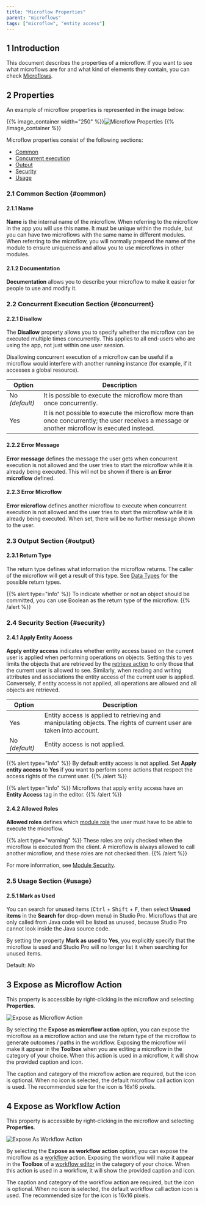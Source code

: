 ```yaml
---
title: "Microflow Properties"
parent: "microflows"
tags: ["microflow", "entity access"]
---
```


## 1 Introduction

This document describes the properties of a microflow. If you want to see what microflows are for and what kind of elements they contain, you can check [Microflows](microflows).

## 2 Properties

An example of microflow properties is represented in the image below:

{{% image_container width="250" %}}![Microflow Properties](attachments/microflows-and-nanoflows/microflow-properties.png)
{{% /image_container %}}

Microflow properties consist of the following sections:

* [Common](#common)
* [Concurrent execution](#concurrent)
* [Output](#output)
* [Security](#security)
* [Usage](#usage)

### 2.1 Common Section {#common}

#### 2.1.1 Name

**Name** is the internal name of the microflow. When referring to the microflow in the app you will use this name. It must be unique within the module, but you can have two microflows with the same name in different modules. When referring to the microflow, you will normally prepend the name of the module to ensure uniqueness and allow you to use microflows in other modules.

#### 2.1.2 Documentation

**Documentation** allows you to describe your microflow to make it easier for people to use and modify it.

### 2.2 Concurrent Execution Section {#concurrent}

#### 2.2.1 Disallow

The **Disallow** property allows you to specify whether the microflow can be executed multiple times concurrently. This applies to all end-users who are using the app, not just within one user session.

Disallowing concurrent execution of a microflow can be useful if a microflow would interfere with another running instance (for example, if it accesses a global resource).

| Option | Description |
| --- | --- |
| No *(default)*  | It is possible to execute the microflow more than once concurrently. |
| Yes | It is not possible to execute the microflow more than once concurrently; the user receives a message or another microflow is executed instead. |

#### 2.2.2 Error Message

**Error message** defines the message the user gets when concurrent execution is not allowed and the user tries to start the microflow while it is already being executed. This will not be shown if there is an **Error microflow** defined.

#### 2.2.3 Error Microflow

**Error microflow** defines another microflow to execute when concurrent execution is not allowed and the user tries to start the microflow while it is already being executed. When set, there will be no further message shown to the user.

### 2.3 Output Section {#output}

#### 2.3.1 Return Type

The return type defines what information the microflow returns. The caller of the microflow will get a result of this type. See [Data Types](data-types) for the possible return types.

{{% alert type="info" %}}
To indicate whether or not an object should be committed, you can use Boolean as the return type of the microflow.
{{% /alert %}}

### 2.4 Security Section {#security}

#### 2.4.1 Apply Entity Access

**Apply entity access** indicates whether entity access based on the current user is applied when performing operations on objects. Setting this to yes limits the objects that are retrieved by the [retrieve action](retrieve) to only those that the current user is allowed to see. Similarly, when reading and writing attributes and associations the entity access of the current user is applied. Conversely, if entity access is not applied, all operations are allowed and all objects are retrieved.

| Option | Description |
| --- | --- |
| Yes | Entity access is applied to retrieving and manipulating objects. The rights of current user are taken into account. |
| No  *(default)*  | Entity access is not applied. |

{{% alert type="info" %}}
By default entity access is not applied. Set **Apply entity access** to **Yes** if you want to perform some actions that respect the access rights of the current user.
{{% /alert %}}

{{% alert type="info" %}}
Microflows that apply entity access have an **Entity Access** tag in the editor.
{{% /alert %}}

#### 2.4.2 Allowed Roles

**Allowed roles** defines which [module role](module-security#module-role) the user must have to be able to execute the microflow.

{{% alert type="warning" %}}
These roles are only checked when the microflow is executed from the client. A microflow is always allowed to call another microflow, and these roles are not checked then.
{{% /alert %}}

For more information, see [Module Security](module-security).

### 2.5 Usage Section {#usage}

#### 2.5.1 Mark as Used

You can search for unused items (<kbd>Ctrl</kbd> + <kbd>Shift</kbd> + <kbd>F</kbd>, then select **Unused items** in the **Search for** drop-down menu) in Studio Pro. Microflows that are only called from Java code will be listed as unused, because Studio Pro cannot look inside the Java source code.

By setting the property **Mark as used** to **Yes**, you explicitly specify that the microflow is used and Studio Pro will no longer list it when searching for unused items.

Default: *No*

## 3 Expose as Microflow Action

This property is accessible by right-clicking in the microflow and selecting **Properties**.

![Expose as Microflow Action](attachments/microflows-and-nanoflows/microflow-expose.jpg)

By selecting the **Expose as microflow action**  option, you can expose the microflow as a microflow action and use the return type of the microflow to generate outcomes / paths in the workflow. Exposing the microflow will make it appear in the **Toolbox** when you are editing a microflow in the category of your choice. When this action is used in a microflow, it will show the provided caption and icon.

The caption and category of the microflow action are required, but the icon is optional. When no icon is selected, the default microflow call action icon is used. The recommended size for the icon is 16x16 pixels.

## 4 Expose as Workflow Action

This property is accessible by right-clicking in the microflow and selecting **Properties**.

![Expose As Workflow Action](attachments/microflows-and-nanoflows/workflow-expose.jpg)

By selecting the **Expose as workflow action**  option, you can expose the microflow as a [workflow](workflows) action. Exposing the workflow will make it appear in the **Toolbox** of a [workflow editor](workflows) in the category of your choice. When this action is used in a workflow, it will show the provided caption and icon.

The caption and category of the workflow action are required, but the icon is optional. When no icon is selected, the default workflow call action icon is used. The recommended size for the icon is 16x16 pixels.